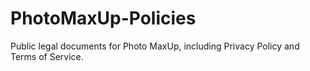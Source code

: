 # PhotoMaxUp-Policies
Public legal documents for Photo MaxUp, including Privacy Policy and Terms of Service.

